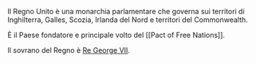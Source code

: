 Il Regno Unito è una monarchia parlamentare che governa sui territori di Inghilterra, Galles, Scozia, Irlanda del Nord e territori del Commonwealth.

È il Paese fondatore e principale volto del [[Pact of Free Nations]].

Il sovrano del Regno è [Re George VII](https://it.wikipedia.org/wiki/George_di_Galles).